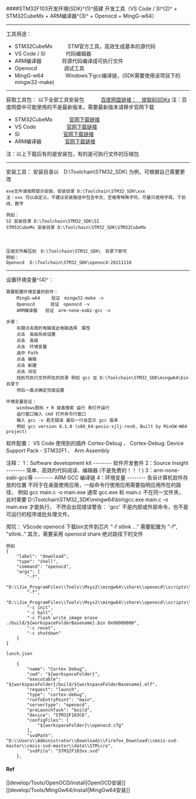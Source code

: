 
####STM32F103开发环境(SDK)^(1)^搭建
开发工具（VS Code / SI^(2)^ + STM32CubeMx + ARM编译器^(3)^ + Openocd + MingG-w64）
___
工具用途：
 - STM32CubeMx　　　STM官方工具，高效生成基本的源代码
 - VS Code / SI　　　　代码编辑器
 - ARM编译器　　　　将源代码编译成可执行文件
 - Openocd  　　　　　调试工具
 - MingG-w64  　　　　Windows下gcc编译链，(SDK需要使用该项目下的mingw32-make)
___
获取工具包：
以下全部工具安装包　　　 [百度网盘链接：　提取码SDKs](https://pan.baidu.com/s/13Xn5jRx2dA_AOu9-vTngMg "Title")
注：百度网盘中可能使用的不是最新版本，需要最新版本请移步官网下载

 - STM32CubeMx　　　 [官网下载链接](https://www.st.com/zh/development-tools/stm32cubemx.html#get-software "Title")
 - VS Code　　　　　　[官网下载链接](https://code.visualstudio.com/Download# "Title")
 -  SI  　　　　　　　　 [官网下载链接](https://www.sourceinsight.com/download/ "Title")
 -  ARM编译器  　　　　 [官网下载链接](https://launchpad.net/gcc-arm-embedded/+download "Title")

注：以上下载后有的是安装包，有的是可执行文件的压缩包
___
安装工具：
安装目录以　D:\Toolchain\STM32_SDK\ 为例，可根据自己需要更改

	exe文件请按照提示安装，安装目录 D:\Toolchain\STM32_SDK\xxx
	注：xxx 可以自定义，不建议安装路径中包含中文、空格等特殊字符，尽量只使用字母、下划线、数字

	例如：
	SI 安装目录 D:\Toolchain\STM32_SDK\SI
	STM32CubeMx 安装目录 D:\Toolchain\STM32_SDK\STM32CubeMx
　　
  
	压缩文件解压到　D:\Toolchain\STM32_SDK\　目录下即可
	例如：
	Openocd  D:\Toolchain\STM32_SDK\openocd-20211118
___
设置环境变量^(4)^：

	需要配置环境变量的软件：
		MingG-w64　　 验证　mingw32-make -v
		Openocd　　 　验证　openocd -v
		ARM编译器	 验证　arm-none-eabi-gcc -v

	步骤：
		右键点击我的电脑或此电脑选择　属性
		点击　高级系统设置
		点击　高级
		点击　环境变量
		选中 Path
		点击 编辑
		点击 新建
		点击 浏览
		找到可执行文件所在的目录 例如 gcc 在 D:\Toolchain\STM32_SDK\mingw64\bin目录下
		然后一直点确定完成设置
		
	环境变量验证：
		windows图标 + R 或者搜索 运行 来打开运行
		运行窗口输入 cmd 打开命令行窗口
		输入 gcc -v 若无错误 最后一行会显示 gcc 版本
		例如 gcc version 8.1.0 (x86_64-posix-sjlj-rev0, Built by MinGW-W64 project)

软件配置：
	VS Code 使用到的插件 Cortex-Debug 、 Cortex-Debug: Device Support Pack - STM32F1 、 Arm Assembly

 



注释：
	1：Software development kit -------- 软件开发套件
	2：Source Insight -------- 简单、高效的代码阅读、编辑器 (不是免费的！！！)
	3：arm-none-eabi-gcc等 -------- ARM GCC 编译链
	4：环境变量 -------- 告诉计算机软件存放的位置
	不同于在桌面使用应用，一般命令行使用应用需要指明应用所在的路径，
	例如 gcc main.c -o main.exe 通常 gcc.exe 和 main.c 不在同一文件夹，
	此时需要 D:\Toolchain\STM32_SDK\mingw64\bin\gcc.exe main.c -o main.exe 才能执行，
	不然会出现错误警告： 'gcc' 不是内部或外部命令，也不是可运行的程序或批处理文件。

爬坑：
	VScode openocd 下载bin文件到芯片
    "-f stlink ..."
    需要配置为
    "-f",
    "stlink.."
    其次，需要采用 openocd share 绝对路径下的文件
    
    例如
    {
        "label": "download",
        "type": "shell",
        "command": "openocd",
        "args": [
            "-f",
            "D:\\Jie_ProgramFiles\\Tools\\Msys2\\mingw64\\share\\openocd\\scripts\\interface\\stlink.cfg",
            "-f",
            "D:\\Jie_ProgramFiles\\Tools\\Msys2\\mingw64\\share\\openocd\\scripts\\target\\stm32f1x.cfg",
            "-c init",
            "-c halt",
            "-c flash write_image erase ./build/${workspaceFolderBasename}.bin 0x08000000",
            "-c reset",
            "-c shutdown"
        ]
    }

	lunch.json

        {
            "name": "Cortex Debug",
            "cwd": "${workspaceFolder}",
            "executable": "${workspaceFolder}/build/${workspaceFolderBasename}.elf",
            "request": "launch",
            "type": "cortex-debug",
            "runToEntryPoint": "main",
            "servertype": "openocd",
            "preLaunchTask": "build",
            "device": "STM32F103C6",
            "configFiles": [
                "${workspaceFolder}\\openocd.cfg"
            ],
            "svdPath": "D:\\Users\\Administrator\\Downloads\\Firefox_Download\\cmsis-svd-master\\cmsis-svd-master\\data\\STMicro",
            "svdFile": "STM32F103xx.svd"
        },

#### Ref
[[develop/Tools/OpenOCD/install|OpenOCD安装]]
[[develop/Tools/MingGw64/install|MingGw64安装]]
